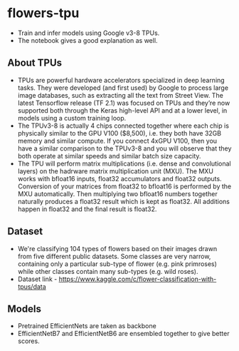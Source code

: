 # flowers-tpu

* Train and infer models using Google v3-8 TPUs.
* The notebook gives a good explanation as well.

## About TPUs
* TPUs are powerful hardware accelerators specialized in deep learning tasks. They were developed (and first used) by Google to process large image databases, such as extracting all the text from Street View. The latest Tensorflow release (TF 2.1) was focused on TPUs and they’re now supported both through the Keras high-level API and at a lower level, in models using a custom training loop. 
* The TPUv3-8 is actually 4 chips connected together where each chip is physically similar to the GPU V100 ($8,500), i.e. they both have 32GB memory and similar compute. If you connect 4xGPU V100, then you have a similar comparison to the TPUv3-8 and you will observe that they both operate at similar speeds and similar batch size capacity.
* The TPU will perform matrix multiplications (i.e. dense and convolutional layers) on the hadrware matrix multiplication unit (MXU). The MXU works with bfloat16 inputs, float32 accumulators and float32 outputs. Conversion of your matrices from float32 to bfloat16 is performed by the MXU automatically. Then multiplying two bfloat16 numbers together naturally produces a float32 result which is kept as float32. All additions happen in float32 and the final result is float32.

## Dataset
* We're classifying 104 types of flowers based on their images drawn from five different public datasets. Some classes are very narrow, containing only a particular sub-type of flower (e.g. pink primroses) while other classes contain many sub-types (e.g. wild roses).
* Dataset link - https://www.kaggle.com/c/flower-classification-with-tpus/data

## Models
* Pretrained EfficientNets are taken as backbone
* EfficientNetB7 and EfficientNetB6 are ensembled together to give better scores.
